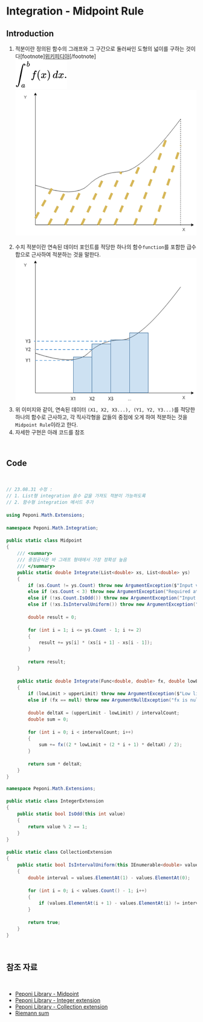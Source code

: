 <h1 id="title">Integration - Midpoint Rule</h1>

<h2 id="intro">Introduction</h2>

1. 적분이란 정의된 함수의 그래프와 그 구간으로 둘러싸인 도형의 넓이를 구하는 것이다[footnote][위키피디아](https://ko.wikipedia.org/wiki/%EC%A0%81%EB%B6%84)[/footnote]<br>
    ![적분이미지](Integration.svg)<br>
    ![적분이미지2](Integration%20-%20TrapezoidalRule1.png)<br><br>
2. 수치 적분이란 연속된 데이터 포인트를 적당한 하나의 함수`function`를 포함한 급수합으로 근사하여 적분하는 것을 말한다.<br>
    ![적분이미지3](Integration%20-%20MidpointRule.png)<br>
3. 위 이미지와 같이, 연속된 데이터 `(X1, X2, X3...), (Y1, Y2, Y3...)`를 적당한 하나의 함수로 근사하고, 각 직사각형을 값들의 중점에 오게 하여 적분하는 것을 `Midpoint Rule`이라고 한다.
4. 자세한 구현은 아래 코드를 참조

<br>

<h2 id="code">Code</h2>

<br>

```csharp
// 23.08.31 수정 : 
// 1. List형 integration 음수 값을 가져도 적분이 가능하도록
// 2. 함수형 integration 메서드 추가

using Peponi.Math.Extensions;

namespace Peponi.Math.Integration;

public static class Midpoint
{
    /// <summary>
    /// 중점공식은 바 그래프 형태에서 가장 정확성 높음
    /// </summary>
    public static double Integrate(List<double> xs, List<double> ys)
    {
        if (xs.Count != ys.Count) throw new ArgumentException($"Input value count mismatched. xs : {xs.Count}, ys : {ys.Count}");
        else if (xs.Count < 3) throw new ArgumentException("Required at least 3 points");
        else if (!xs.Count.IsOdd()) throw new ArgumentException("Input array's count should be odd");
        else if (!xs.IsIntervalUniform()) throw new ArgumentException("X axis array's interval should be uniform");

        double result = 0;

        for (int i = 1; i <= ys.Count - 1; i += 2)
        {
            result += ys[i] * (xs[i + 1] - xs[i - 1]);
        }

        return result;
    }

    public static double Integrate(Func<double, double> fx, double lowLimit, double upperLimit, int intervalCount)
    {
        if (lowLimit > upperLimit) throw new ArgumentException($"Low limit ({lowLimit}) could not bigger than upper limit ({upperLimit})");
        else if (fx == null) throw new ArgumentNullException("fx is null");

        double deltaX = (upperLimit - lowLimit) / intervalCount;
        double sum = 0;

        for (int i = 0; i < intervalCount; i++)
        {
            sum += fx((2 * lowLimit + (2 * i + 1) * deltaX) / 2);
        }

        return sum * deltaX;
    }
}
```

```cs
namespace Peponi.Math.Extensions;

public static class IntegerExtension
{
    public static bool IsOdd(this int value)
    {
        return value % 2 == 1;
    }
}

public static class CollectionExtension
{
    public static bool IsIntervalUniform(this IEnumerable<double> values)
    {
        double interval = values.ElementAt(1) - values.ElementAt(0);

        for (int i = 0; i < values.Count() - 1; i++)
        {
            if (values.ElementAt(i + 1) - values.ElementAt(i) != interval) return false;
        }

        return true;
    }
}
```

<br>

## 참조 자료

<br>

- [Peponi Library - Midpoint](https://github.com/peponi-paradise/Peponi/blob/Development/Peponi/Peponi.Math/Integrations/Midpoint.cs)
- [Peponi Library - Integer extension](https://github.com/peponi-paradise/Peponi/blob/Development/Peponi/Peponi.Math/Extensions/Integer.cs)
- [Peponi Library - Collection extension](https://github.com/peponi-paradise/Peponi/blob/Development/Peponi/Peponi.Math/Extensions/Collection.cs)
- [Riemann sum](https://en.wikipedia.org/wiki/Riemann_sum#Midpoint_rule)